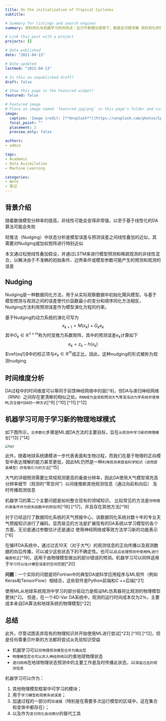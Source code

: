 ```yaml
---
title: On the initialization of Tropical Cyclones
subtitle: 

# Summary for listings and search engines
summary: 资料同化与机器学习的共同点：在贝叶斯理论框架下，都是反问题求解 资料同化的特性：不确定性、稀疏性、非直接观测 四维变分同化与RNN在一定程度下是等价的

# Link this post with a project
projects: []

# Date published
date: "2021-04-13"

# Date updated
lastmod: "2021-04-13"

# Is this an unpublished draft?
draft: false

# Show this page in the Featured widget?
featured: false

# Featured image
# Place an image named `featured.jpg/png` in this page's folder and customize its options here.
image:
  caption: 'Image credit: [**Unsplash**](https://unsplash.com/photos/CpkOjOcXdUY)'
  focal_point: ""
  placement: 2
  preview_only: false

authors:
- admin

tags:
- Academic
- Data Assimilation
- Machine Learning

categories:
- Note
- 笔记
---
```


## 背景介绍

随着数值模型分辨率的提高，非线性可能会变得非常强，以至于基于线性化的DA算法可能会失败

轻推法（Nudging）中状态分析是模型误差与预测误差之间线性叠加的近似，其需要对Nudging或加权矩阵进行特别近似

本文通过松弛线性叠加假设，并通过LSTM来进行模型预测和稀疏观测的非线性混合，以解决由于不准确的初始条件、边界条件或模型参数可能产生的预测和观测的误差

## Nudging

Nudging是一种数据同化方法，用于从实际观察数据中初始化飓风模型。与基于模型预测与观测之间的误差使代价函数最小的变分和顺序同化方法相反，Nudging方法利用预测误差作为模型演化方程的约束。

基于Nudging的动力系统的演化可写为
$$
x_{k+1} = M(x_k) + G_ke_k \tag{1} \label{eq1}
$$
其中$G_k \in \mathbb{R}^{n \times m}$称为时变推力系数矩阵，其中的预测误差$e_k$计算如下
$$
e_k = z_k - h(x_k)
$$
$\ref{eq1}$中的校正项与$e_k \in \mathbb{R}^m$成正比，因此，这种nudging的形式被称为观测nudging

## 时间维度分析

DA过程中的时间维度可以等同于前馈神经网络中的层[^8]，但DA与递归神经网络（RNN）之间存在更清晰的相似之处。`RNN成为监视和预测大气等混沌动力学系统并使用ML完全替代DA的一种方式`[^9] [^10] [^11] [^12]

## 机器学习可用于学习新的物理地球模式

如下图所示，`云参数化`步骤是ML或DA方法的主要目标，旨在`从观测中学习新的物理模型`[^13] [^14]

<img src="https://cdn.jsdelivr.net/gh/wuxinwang1997/blogImages/fig3.png" alt="fig3" style="zoom:67%;" />

此外，随着地球系统建模进一步代表表面和生物过程，而我们在基于物理的正向模型中表达理解的能力甚至更低，因此ML仍然是一种`利用观测来提高科学知识（进而提高模型）的有吸引力的方法`[^15]

大气的详细预测需要比常规观测更高的垂直分辨率，因此DA使用大气模型填充高分辨率细节（观测的“零空间”）以间接推断其他观测信息（通过向前和向后） 及时传播观测信息

机器学习的第二个主要问题是如何整合现有的领域知识。 比较常见的方法是`将物理约束条件作为损失函数中的附加项`[^16] [^17]，并且存在其他方法[^18]

对于已经运行了数据同化系统的天气预报中心，该数据同化系统对数十年的专业天气预报知识进行了编码，显而易见的方法是扩展现有的DA系统以学习模型的各个方面，无论是通过参数估计还是通过 使用神经网络或等效方法学习新的功能表示[^6]

在循环DA系统中，通过过去10天（对于大气）的观测信息的正向传播以及观测数据的向后传播，可以减少这些状态下的不确定性。也可以从`后处理预测中使用ML进行偏差校正`[^19]，适用于由物理模型做出的部分错误的预测。机器学习可以同样适用于`学习可以估计模型误差的空间范围`[^20]

**问题**：一个实际的问题是将Fortran中的典型DA或科学应用程序与ML软件（例如Keras和TensorFlow）相结合，这些软件是Python前端和C ++后端[^21]

使用ML从地球系统观测中学习的部分驱动力是假设ML仿真器将比观测的物理模型更快[^2]。 但是，在一个4D-Var DA系统中，观测的运行时间成本仅为2％，主要成本来自DA算法和地球系统的物理模型[^22]

## 总结

此外，尽管试图丢弃现有的物理知识并开始使用ML进行尝试[^23] [^10] [^12]，但是任何尊重贝叶斯的方法都将尝试从先验知识受益

- 机器学习可以`将物理观测模型合并为输出层`
- `物理模型层也可以并入神经网络`以约束地球物理状态
- `递归网络`在地球物理状态预测中的主要工作是及时传播此状态，以`保留过去的观测信息`

机器学习可以作为：

1. 其他物理模型框架中可学习的模块； 
2. 用于`学习模型和观察系统误差`； 
3. 加速过程的一部分的`加速器`（特别是在需要多次运行模型的区域中，这在集合和变体中都存在）； 
4. 以及作为`变分同化自动微分`的替代工具

[^1]: Geer AJ. Learning earth system models from observations: machine learning or data assimilation? Philos Trans A Math Phys Eng Sci. 2021 Apr 5;379(2194):20200089. doi: 10.1098/rsta.2020.0089. Epub 2021 Feb 15. PMID: 33583270.
Boukabara, S.-A., V. Krasnopolsky, J. Q. Stewart, A. McGovern, D. Hall, J. E. T. Hoeve, J. Hickey, H.L. A. Huang, J. K. Williams, K. Ide, P. Tissot, S. E. Haupt, E. Kearns, K. S. Casey, N. Oza, P. Dolan, P. Childs, S. G. Penny, A. J. Geer, E. Maddy, and R. N. Hoffman (2020). Outlook for exploiting artificial intelligence in earth science. Bull. Am. Meteorol. Soc., submitted.
Reichstein, M., G. Camps-Valls, B. Stevens, M. Jung, J. Denzler, N. Carvalhais, et al. (2019). Deep learning and process understanding for data-driven Earth system science. Nature 566(7743), 195–204.
Gal, Y. and Z. Ghahramani (2016). Dropout as a Bayesian approximation: Representing model uncertainty in deep learning. In International conference on machine learning, pp. 1050–1059.
Lakshminarayanan, B., A. Pritzel, and C. Blundell (2017). Simple and scalable predictive uncertainty estimation using deep ensembles. In Advances in neural information processing systems, pp. 6402–6413.
Bocquet, M., J. Brajard, A. Carrassi, and L. Bertino (2019). Data assimilation as a learning tool to infer ordinary differential equation representations of dynamical models. Nonlinear Processes in Geophysics 26(3), 143–162
Brajard, J., A. Carassi, M. Bocquet, and L. Bertino (2020). Combining data assimilation and machine learning to emulate a dynamical model from sparse and noisy observations: a case study with the Lorenz 96 model. arXiv preprint arXiv:2001.01520.
Abarbanel, H. D., P. J. Rozdeba, and S. Shirman (2018). Machine learning: deepest learning as statistical data assimilation problems. Neural Computation 30(8), 2025–2055.
Park, D. C. and Y. Zhu (1994). Bilinear recurrent neural network. In Proceedings of1994 IEEE International Conference on Neural Networks (ICNN’94), Volume 3, pp. 1459–1464. IEEE.
Pathak, J., B. Hunt, M. Girvan, Z. Lu, and E. Ott (2018). Model-free prediction of large spatiotemporally chaotic systems from data: A reservoir computing approach. Phys. Rev. Let. 120(2), 024102.
Vlachas, P., J. Pathak, B. Hunt, T. Sapsis, M. Girvan, E. Ott, and P. Koumoutsakos (2020). Backpropagation algorithms and reservoir computing in recurrent neural networks for the forecasting of complex spatiotemporal dynamics. Neural Networks 126, 191–217.
Sønderby, C. K., L. Espeholt, J. Heek, M. Dehghani, A. Oliver, T. Salimans, S. Agrawal, J. Hickey, and N. Kalchbrenner (2020). MetNet: A neural weather model for precipitation forecasting. arXiv preprint arXiv:2003.12140.
Schneider, T., S. Lan, A. Stuart, and J. Teixeira (2017). Earth system modeling 2.0: A blueprint for models that learn from observations and targeted high-resolution simulations. Geophys. Res. Let. 44(24), 12–396.
Gentine, P., M. Pritchard, S. Rasp, G. Reinaudi, and G. Yacalis (2018). Could machine learning break the convection parameterization deadlock? Geophysical Research Letters 45(11), 5742–5751.
Reichstein, M., G. Camps-Valls, B. Stevens, M. Jung, J. Denzler, N. Carvalhais, et al. (2019). Deep learning and process understanding for data-driven Earth system science. Nature 566(7743), 195–204.
Beucler, T., M. Pritchard, S. Rasp, P. Gentine, J. Ott, and P. Baldi (2019). Enforcing analytic constraints in neural-networks emulating physical systems. arXiv preprint arXiv:1909.00912.
Wu, Y., M. Schuster, Z. Chen, Q. V. Le, M. Norouzi, W. Macherey, M. Krikun, Y. Cao, Q. Gao, K. Macherey, et al. (2016). Google’s neural machine translation system: Bridging the gap between human and machine translation. arXiv preprint arXiv:1609.08144.
Von Rueden, L., S. Mayer, J. Garcke, C. Bauckhage, and J. Schuecker (2019). Informed machine learning–towards a taxonomy of explicit integration of knowledge into machine learning. Learning 18, 19–20.
McGovern, A., K. L. Elmore, D. J. Gagne, S. E. Haupt, C. D. Karstens, R. Lagerquist, T. Smith, and J. K. Williams (2017). Using artificial intelligence to improve real-time decision-making for high-impact weather. Bulletin ofthe American Meteorological Society 98(10), 2073–2090.
Bonavita, M. and P. Laloyaux (2020). Machine learning for model error inference and correction. J. App. Meterol. Earth. Sys., to be submitted.
Ott, J., M. Pritchard, N. Best, E. Linstead, M. Curcic, and P. Baldi (2020). A Fortran-Keras deep learning bridge for scientific computing. arXiv preprint arXiv:2004.10652.
English, S., P. Lean, and A. Geer (2020). How radiative transfer models can support the future needs of earth-system forecasting and re-analysis. J. Quant. Spectrosc. Rad. Trans., accepted.
Dueben, P. D. and P. Bauer (2018). Challenges and design choices for global weather and climate models based on machine learning. Geosci. Mod. Dev. 11(10), 3999–4009.
